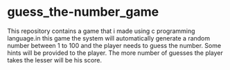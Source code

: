 # guess_the-number_game
This repository contains a game that i made using c programming language.in this game the system will automatically generate a random number between 1 to 100 and the player needs to guess the number. Some hints will be provided to the player. The more number of guesses the player takes the lesser will be his score. 

